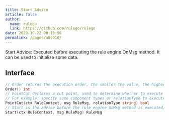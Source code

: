 ```yaml
---
title: Start Advice
article: false
author: 
  name: rulego
  link: https://github.com/rulego/rulego
date: 2023-10-22 00:13:56
permalink: /pages/a8c010/
---
```


Start Advice: Executed before executing the rule engine OnMsg method. It can be used to initialize some data.

## Interface

```go
// Order returns the execution order, the smaller the value, the higher the priority
Order() int
// PointCut declares a cut point, used to determine whether to execute the advice
// For example: specify some component types or relationType to execute the aspect logic; return ctx.Self().Type()=="mqttClient"
PointCut(ctx RuleContext, msg RuleMsg, relationType string) bool
// Start is the advice before the rule engine OnMsg method is executed. The returned Msg will be used as the input parameter for the next advice and the next node OnMsg method.
Start(ctx RuleContext, msg RuleMsg) RuleMsg
```